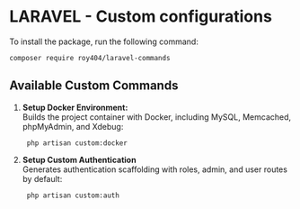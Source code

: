 # LARAVEL - Custom configurations

To install the package, run the following command:
```
composer require roy404/laravel-commands
```

## Available Custom Commands

1. **Setup Docker Environment:** <br>
    Builds the project container with Docker, including MySQL, Memcached, phpMyAdmin, and Xdebug:
    
   ```shell
    php artisan custom:docker
    ```

2. **Setup Custom Authentication** <br>
   Generates authentication scaffolding with roles, admin, and user routes by default:

   ```shell
    php artisan custom:auth
    ```